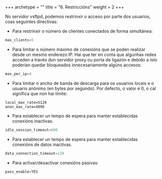 +++
archetype = "<kind>"
title = "6. Restriccións"
weight = 2
+++

No servidor vsftpd, podemos restrinxir o acceso por parte dos usuarios, coas seguintes directivas:

- Para restrinxir o número de clientes conectados de forma simultánea:
```js
max_clients=5
```
- Para limitar o número máximo de conexións que se poden realizar desde un mesmo enderezo IP. Hai que ter en conta que algunhas redes acceden a través dun servidor proxy ou porta de ligazón e debido a isto poderían quedar bloqueados innecesariamente algúns accesos:
```js
max_per_ip=4
```
- Para limitar o ancho de banda de descarga para os usuarios locais e o usuario anónimo (en bytes por segundo). Por defecto, o valor é 0, o cal significa que non hai límite:
```vim
local_max_rate=5120
anon_max_rate=4096
```
- Para establecer un tempo de espera para manter establecidas conexións inactivas.
```js
idle_session_timeout=600
```
- Para establecer un tempo de espera para manter establecidas conexións de datos inactivas.
```js
data_connection_timeout=120
```
- Para activar/desactivar conexións pasivas:
```js
pasv_enable=YES
```

